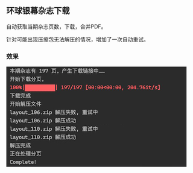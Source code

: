 ## 环球银幕杂志下载
自动获取当期杂志页数，下载，合并PDF。

针对可能出现压缩包无法解压的情况，增加了一次自动重试。

### 效果
![image](https://github.com/moriwang/WorldScreen/blob/master/img/20200210-131056.jpg)